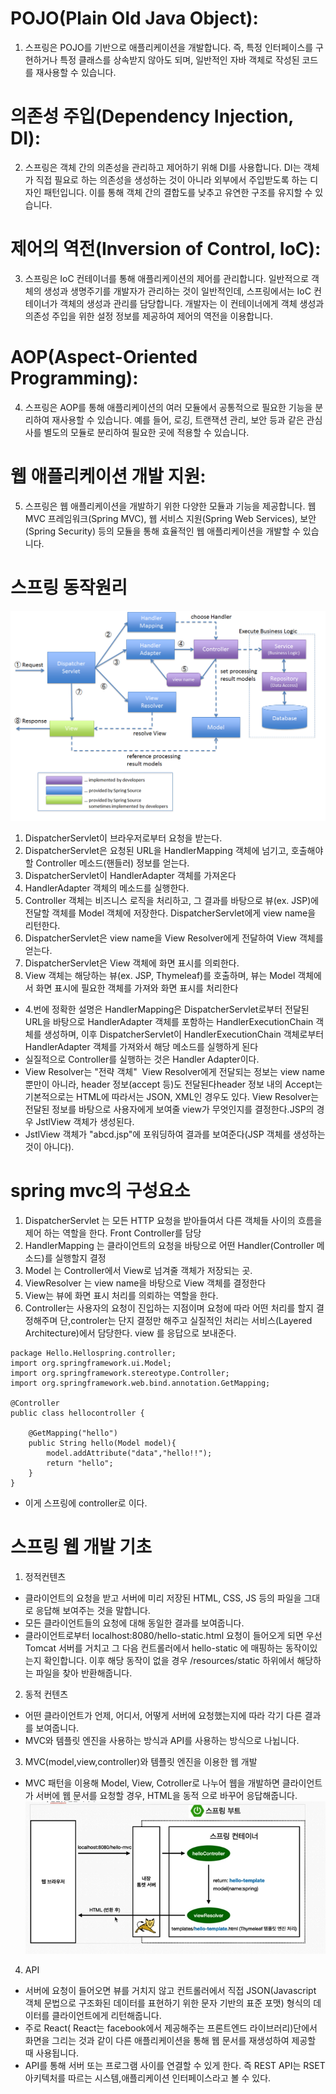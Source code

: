 
# POJO(Plain Old Java Object):
1. 스프링은 POJO를 기반으로 애플리케이션을 개발합니다. 즉, 특정 인터페이스를 구현하거나 특정 클래스를 상속받지 않아도 되며, 일반적인 자바 객체로 작성된 코드를 재사용할 수 있습니다.

# 의존성 주입(Dependency Injection, DI):
2. 스프링은 객체 간의 의존성을 관리하고 제어하기 위해 DI를 사용합니다. DI는 객체가 직접 필요로 하는 의존성을 생성하는 것이 아니라 외부에서 주입받도록 하는 디자인 패턴입니다. 이를 통해 객체 간의 결합도를 낮추고 유연한 구조를 유지할 수 있습니다.

# 제어의 역전(Inversion of Control, IoC):
3. 스프링은 IoC 컨테이너를 통해 애플리케이션의 제어를 관리합니다. 일반적으로 객체의 생성과 생명주기를 개발자가 관리하는 것이 일반적인데, 스프링에서는 IoC 컨테이너가 객체의 생성과 관리를 담당합니다. 개발자는 이 컨테이너에게 객체 생성과 의존성 주입을 위한 설정 정보를 제공하여 제어의 역전을 이용합니다.

# AOP(Aspect-Oriented Programming):
4. 스프링은 AOP를 통해 애플리케이션의 여러 모듈에서 공통적으로 필요한 기능을 분리하여 재사용할 수 있습니다. 예를 들어, 로깅, 트랜잭션 관리, 보안 등과 같은 관심사를 별도의 모듈로 분리하여 필요한 곳에 적용할 수 있습니다.


# 웹 애플리케이션 개발 지원:
5. 스프링은 웹 애플리케이션을 개발하기 위한 다양한 모듈과 기능을 제공합니다. 웹 MVC 프레임워크(Spring MVC), 웹 서비스 지원(Spring Web Services), 보안(Spring Security) 등의 모듈을 통해 효율적인 웹 애플리케이션을 개발할 수 있습니다.
# 스프링 동작원리
![alt text](image.png)
1. DispatcherServlet이 브라우저로부터 요청을 받는다.
2. DispatcherServlet은 요청된 URL을 HandlerMapping 객체에 넘기고, 호출해야 할 Controller 메소드(핸들러) 정보를 얻는다.
3. DispatcherServlet이 HandlerAdapter 객체를 가져온다
4. HandlerAdapter 객체의 메소드를 실행한다.
5. Controller 객체는 비즈니스 로직을 처리하고, 그 결과를 바탕으로 뷰(ex. JSP)에 전달할 객체를 Model 객체에 저장한다. DispatcherServlet에게 view name을 리턴한다.
6. DispatcherServlet은 view name을 View Resolver에게 전달하여 View 객체를 얻는다.
7. DispatcherServlet은 View 객체에 화면 표시를 의뢰한다.
8. View 객체는 해당하는 뷰(ex. JSP, Thymeleaf)를 호출하며, 뷰는 Model 객체에서 화면 표시에 필요한 객체를 가져와 화면 표시를 처리한다
-  4.번에 정확한 설명은  HandlerMapping은 DispatcherServlet로부터 전달된 URL을 바탕으로 HandlerAdapter 객체를 포함하는 HandlerExecutionChain 객체를 생성하며, 이후 DispatcherServlet이 HandlerExecutionChain 객체로부터 HandlerAdapter 객체를 가져와서 해당 메소드를 실행하게 된다
- 실질적으로 Controller를 실행하는 것은 Handler Adapter이다.
- View Resolver는 "전략 객체"  View Resolver에게 전달되는 정보는 view name뿐만이 아니라, header 정보(accept 등)도 전달된다header 정보 내의 Accept는 기본적으로는 HTML에 따라서는 JSON, XML인 경우도 있다. View Resolver는 전달된 정보를 바탕으로 사용자에게 보여줄 view가 무엇인지를 결정한다.JSP의 경우 JstlView 객체가 생성된다. 
- JstlView 객체가 "abcd.jsp"에 포워딩하여 결과를 보여준다(JSP 객체를 생성하는 것이 아니다).
# spring mvc의 구성요소
1.  DispatcherServlet 는 모든 HTTP 요청을 받아들여서 다른 객체들 사이의 흐름을 제어 하는 역할을 한다. Front Controller를 담당
2. HandlerMapping 는 클라이언트의 요청을 바탕으로 어떤 Handler(Controller 메소드)를 실행할지 결정
3.  Model 는 Controller에서 View로 넘겨줄 객체가 저장되는 곳.
4.  ViewResolver 는  view name을 바탕으로 View 객체를 결정한다
5. View는 뷰에 화면 표시 처리를 의뢰하는 역할을 한다.
6.  Controller는 사용자의 요청이 진입하는 지점이며 요청에 따라 어떤 처리를 할지 결정해주며 단,controler는 단지 결정만 해주고 실질적인 처리는 서비스(Layered Architecture)에서 담당한다. view 를 응답으로 보내준다.
```
package Hello.Hellospring.controller;
import org.springframework.ui.Model;
import org.springframework.stereotype.Controller;
import org.springframework.web.bind.annotation.GetMapping;

@Controller
public class hellocontroller {

    @GetMapping("hello")
    public String hello(Model model){
        model.addAttribute("data","hello!!");
        return "hello";
    }
}
```
- 이게 스프링에 controller로 이다.
# 스프링 웹 개발 기초
1. 정적컨텐츠
- 클라이언트의 요청을 받고 서버에 미리 저장된 HTML, CSS, JS 등의 파일을 그대로 응답해 보여주는 것을 말합니다.
- 모든 클라이언트들의 요청에 대해 동일한 결과를 보여줍니다.
- 클라이언트로부터 localhost:8080/hello-static.html 요청이 들어오게 되면 우선 Tomcat 서버를 거치고 그 다음 컨트롤러에서 hello-static 에 매핑하는 동작이있는지 확인합니다.
이후 해당 동작이 없을 경우 /resources/static 하위에서 해당하는 파일을 찾아 반환해줍니다.
2. 동적 컨텐츠
- 어떤 클라이언트가 언제, 어디서, 어떻게 서버에 요청했는지에 따라 각기 다른 결과를 보여줍니다.
- MVC와 템플릿 엔진을 사용하는 방식과 API를 사용하는 방식으로 나뉩니다.
3. MVC(model,view,controller)와 템플릿 엔진을 이용한 웹 개발
- MVC 패턴을 이용해 Model, View, Cotroller로 나누어 웹을 개발하면 클라이언트가 서버에 웹 문서를 요청할 경우, HTML을 동적 으로 바꾸어 응답해줍니다.
![alt text](image-1.png)
4. API
- 서버에 요청이 들어오면 뷰를 거치지 않고 컨트롤러에서 직접 JSON(Javascript 객체 문법으로 구조화된 데이터를 표현하기 위한 문자 기반의 표준 포맷) 형식의 데이터를 클라이언트에게 리턴해줍니다.
- 주로 React( React는 facebook에서 제공해주는 프론트엔드 라이브러리)단에서 화면을 그리는 것과 같이 다른 애플리케이션을 통해 웹 문서를 재생성하여 제공할 때 사용됩니다.
- API를 통해 서버 또는 프로그램 사이를 연결할 수 있게 한다. 즉 REST API는 RSET 아키텍처를 따르는 시스템,애플리케이션 인터페이스라고 볼 수 있다.

